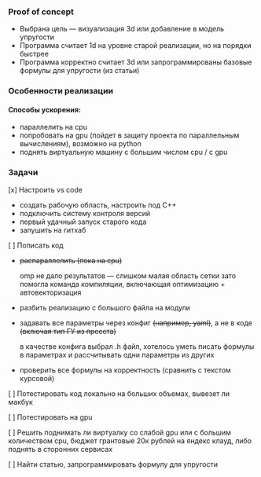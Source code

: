 ### Proof of concept

- Выбрана цель — визуализация 3d или добавление в модель упругости
- Программа считает 1d на уровне старой реализации, но на порядки быстрее
- Программа корректно считает 3d или запрограммированы базовые формулы для упругости (из статьи)

### Особенности реализации

#### Способы ускорения:

- параллелить на cpu
- попробовать на gpu (пойдет в защиту проекта по параллельным вычислениям), возможно на python
- поднять виртуальную машину с большим числом cpu / с gpu


### Задачи

[x] Настроить vs code
- создать рабочую область, настроить под C++
- подключить систему контроля версий
- первый удачный запуск старого кода
- запушить на гитхаб

[ ] Пописать код
- ~~распараллелить (пока на cpu)~~

    omp не дало результатов — слишком малая область сетки
    зато помогла команда компиляции, включающая оптимизацию + автовекторизация

- разбить реализацию с большого файла на модули
- задавать все параметры через конфиг ~~(например, yaml)~~, а не в коде ~~(включая тип ГУ из пресета)~~

    в качестве конфига выбрал .h файл, хотелось уметь писать формулы в параметрах и рассчитывать одни параметры из других

- проверить все формулы на корректность (сравнить с текстом курсовой)

[ ] Потестировать код локально на больших объемах, вывезет ли макбук

[ ] Потестировать на gpu

[ ] Решить поднимать ли виртуалку со слабой gpu или с большим количеством cpu, бюджет грантовые 20к рублей на яндекс клауд, либо поднять в сторонних сервисах

[ ] Найти статью, запрограммировать формулу для упругости
